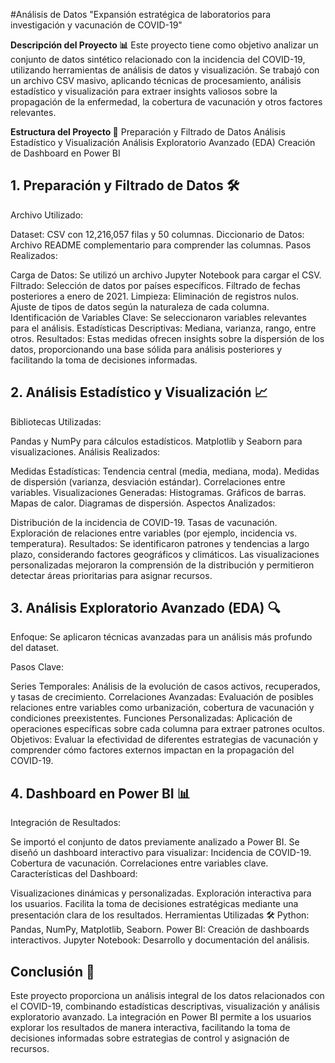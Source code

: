 #Análisis de Datos "Expansión estratégica de laboratorios para investigación y vacunación de COVID-19"

**Descripción del Proyecto 📊**
Este proyecto tiene como objetivo analizar un conjunto de datos sintético relacionado con la incidencia del COVID-19, utilizando herramientas de análisis de datos y visualización. Se trabajó con un archivo CSV masivo, aplicando técnicas de procesamiento, análisis estadístico y visualización para extraer insights valiosos sobre la propagación de la enfermedad, la cobertura de vacunación y otros factores relevantes.

**Estructura del Proyecto 📂**
Preparación y Filtrado de Datos
Análisis Estadístico y Visualización
Análisis Exploratorio Avanzado (EDA)
Creación de Dashboard en Power BI

## **1. Preparación y Filtrado de Datos 🛠️**
Archivo Utilizado:

Dataset: CSV con 12,216,057 filas y 50 columnas.
Diccionario de Datos: Archivo README complementario para comprender las columnas.
Pasos Realizados:

Carga de Datos: Se utilizó un archivo Jupyter Notebook para cargar el CSV.
Filtrado:
Selección de datos por países específicos.
Filtrado de fechas posteriores a enero de 2021.
Limpieza:
Eliminación de registros nulos.
Ajuste de tipos de datos según la naturaleza de cada columna.
Identificación de Variables Clave:
Se seleccionaron variables relevantes para el análisis.
Estadísticas Descriptivas:
Mediana, varianza, rango, entre otros.
Resultados:
Estas medidas ofrecen insights sobre la dispersión de los datos, proporcionando una base sólida para análisis posteriores y facilitando la toma de decisiones informadas.

## **2. Análisis Estadístico y Visualización 📈**
Bibliotecas Utilizadas:

Pandas y NumPy para cálculos estadísticos.
Matplotlib y Seaborn para visualizaciones.
Análisis Realizados:

Medidas Estadísticas:
Tendencia central (media, mediana, moda).
Medidas de dispersión (varianza, desviación estándar).
Correlaciones entre variables.
Visualizaciones Generadas:
Histogramas.
Gráficos de barras.
Mapas de calor.
Diagramas de dispersión.
Aspectos Analizados:

Distribución de la incidencia de COVID-19.
Tasas de vacunación.
Exploración de relaciones entre variables (por ejemplo, incidencia vs. temperatura).
Resultados:
Se identificaron patrones y tendencias a largo plazo, considerando factores geográficos y climáticos. Las visualizaciones personalizadas mejoraron la comprensión de la distribución y permitieron detectar áreas prioritarias para asignar recursos.

## **3. Análisis Exploratorio Avanzado (EDA) 🔍**
Enfoque:
Se aplicaron técnicas avanzadas para un análisis más profundo del dataset.

Pasos Clave:

Series Temporales:
Análisis de la evolución de casos activos, recuperados, y tasas de crecimiento.
Correlaciones Avanzadas:
Evaluación de posibles relaciones entre variables como urbanización, cobertura de vacunación y condiciones preexistentes.
Funciones Personalizadas:
Aplicación de operaciones específicas sobre cada columna para extraer patrones ocultos.
Objetivos:
Evaluar la efectividad de diferentes estrategias de vacunación y comprender cómo factores externos impactan en la propagación del COVID-19.

## **4. Dashboard en Power BI 📊**
Integración de Resultados:

Se importó el conjunto de datos previamente analizado a Power BI.
Se diseñó un dashboard interactivo para visualizar:
Incidencia de COVID-19.
Cobertura de vacunación.
Correlaciones entre variables clave.
Características del Dashboard:

Visualizaciones dinámicas y personalizadas.
Exploración interactiva para los usuarios.
Facilita la toma de decisiones estratégicas mediante una presentación clara de los resultados.
Herramientas Utilizadas 🛠️
Python: Pandas, NumPy, Matplotlib, Seaborn.
Power BI: Creación de dashboards interactivos.
Jupyter Notebook: Desarrollo y documentación del análisis.

## **Conclusión 🎯**
Este proyecto proporciona un análisis integral de los datos relacionados con el COVID-19, combinando estadísticas descriptivas, visualización y análisis exploratorio avanzado. La integración en Power BI permite a los usuarios explorar los resultados de manera interactiva, facilitando la toma de decisiones informadas sobre estrategias de control y asignación de recursos.

